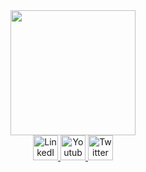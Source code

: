 <div id="header" align="center">
  <img src="https://media1.giphy.com/media/lP8xu5t2DLGG045H8F/giphy.gif" width="200"/>
</div>

<div id="badges" align="center">
  <a href="your-linkedin-URL">
    <img src="https://i.imgur.com/O43EpVb.png" alt="LinkedIn Badge" width="40"/>
  </a>
  <a href="your-youtube-URL">
    <img src="https://i.imgur.com/QTMkO4c.png" alt="Youtube Badge" width="40"/>
  </a>
  <a href="your-twitter-URL">
    <img src="https://i.imgur.com/nQmDEnB.png" alt="Twitter Badge" width="40"/>
  </a>
</div>


